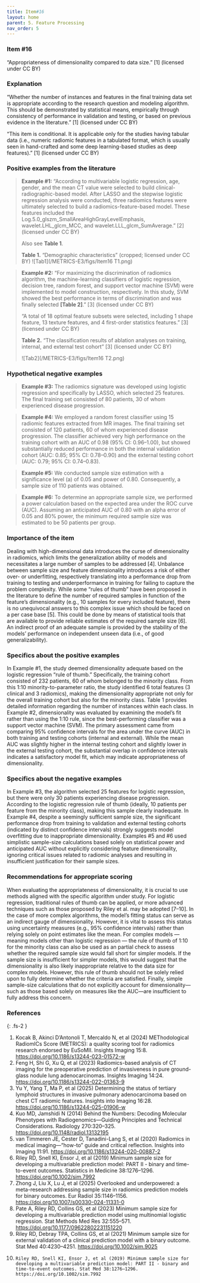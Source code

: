 ```yaml
---
title: Item#16
layout: home
parent: 5. Feature Processing
nav_order: 5
---
```


### Item #16
“Appropriateness of dimensionality compared to data size.” [1]  (licensed under CC BY)

### Explanation
“Whether the number of instances and features in the final training data set is appropriate according to the research question and modeling algorithm. This should be demonstrated by statistical means, empirically through consistency of performance in validation and testing, or based on previous evidence in the literature.” [1]  (licensed under CC BY)

“This item is conditional. It is applicable only for the studies having tabular data (i.e., numeric radiomic features in a tabulated format, which is usually seen in hand-crafted and some deep learning-based studies as deep features).” [1]  (licensed under CC BY)

### Positive examples from the literature 
> **Example #1:** “According to multivariable logistic regression, age, gender, and the mean CT value were selected to build clinical-radiographic-based model. After LASSO and the stepwise logistic regression analysis were conducted, three radiomics features were ultimately selected to build a radiomics-feature-based model. These features included the Log.5.0_glszm_SmallAreaHighGrayLevelEmphasis, wavelet.LHL_glcm_MCC, and wavelet.LLL_glcm_SumAverage.” [2] (licensed under CC BY)
>
> Also see **Table 1**.
> 
> **Table 1.** “Demographic characteristics” (cropped; licensed under CC BY)
>![Tab1](/METRICS-E3/figs/Item16 T1.png) 
>

> **Example #2:** “For maximizing the discrimination of radiomics algorithm, the machine-learning classifiers of logistic regression, decision tree, random forest, and support vector machine (SVM) were implemented to model construction, respectively. In this study, SVM showed the best performance in terms of discrimination and was finally selected **[Table 2]**.” [3] (licensed under CC BY)
>
> “A total of 18 optimal feature subsets were selected, including 1 shape feature, 13 texture features, and 4 first-order statistics features.” [3] (licensed under CC BY)
>
> **Table 2.** “The classification results of ablation analyses on training, internal, and external test cohort” [3] (licensed under CC BY)
>
>![Tab2](/METRICS-E3/figs/Item16 T2.png) 

### Hypothetical negative examples 
> **Example #3:** The radiomics signature was developed using logistic regression and specifically by LASSO, which selected 25 features. The final training set consisted of 80 patients, 30 of whom experienced disease progression.

> **Example #4:** We employed a random forest classifier using 15 radiomic features extracted from MR images. The final training set consisted of 120 patients, 60 of whom experienced disease progression. The classifier achieved very high performance on the training cohort with an AUC of 0.98 (95% CI: 0.96–1.00), but showed substantially reduced performance in both the internal validation cohort (AUC: 0.85; 95% CI: 0.78–0.90) and the external testing cohort (AUC: 0.79; 95% CI: 0.74–0.83).

> **Example #5:** We conducted sample size estimation with a significance level (a) of 0.05 and power of 0.80. Consequently, a sample size of 110 patients was obtained.

> **Example #6:** To determine an appropriate sample size, we performed a power calculation based on the expected area under the ROC curve (AUC). Assuming an anticipated AUC of 0.80 with an alpha error of 0.05 and 80% power, the minimum required sample size was estimated to be 50 patients per group.

### Importance of the item
Dealing with high-dimensional data introduces the curse of dimensionality in radiomics, which limits the generalization ability of models and necessitates a large number of samples to be addressed [4]. Unbalance between sample size and feature dimensionality introduces a risk of either over- or underfitting, respectively translating into a performance drop from training to testing and underperformance in training for failing to capture the problem complexity. While some “rules of thumb” have been proposed in the literature to define the number of required samples in function of the feature’s dimensionality (e.g., 10 samples for every included feature), there is no unequivocal answers to this complex issue which should be faced on a per case base [5]. This could be done by means of statistical tools that are available to provide reliable estimates of the required sample size [6]. An indirect proof of an adequate sample is provided by the stability of the models’ performance on independent unseen data (i.e., of good generalizability).

### Specifics about the positive examples
In Example #1, the study deemed dimensionality adequate based on the logistic regression “rule of thumb.” Specifically, the training cohort consisted of 232 patients, 60 of whom belonged to the minority class. From this 1:10 minority-to-parameter ratio, the study identified 6 total features (3 clinical and 3 radiomics), making the dimensionality appropriate not only for the overall training cohort but also for the minority class. Table 1 provides detailed information regarding the number of instances within each class.
In Example #2, dimensionality was evaluated by examining the model’s fit rather than using the 1:10 rule, since the best-performing classifier was a support vector machine (SVM). The primary assessment came from comparing 95% confidence intervals for the area under the curve (AUC) in both training and testing cohorts (internal and external). While the mean AUC was slightly higher in the internal testing cohort and slightly lower in the external testing cohort, the substantial overlap in confidence intervals indicates a satisfactory model fit, which may indicate appropriateness of dimensionality.

### Specifics about the negative examples
In Example #3, the algorithm selected 25 features for logistic regression, but there were only 30 patients experiencing disease progression. According to the logistic regression rule of thumb (ideally, 10 patients per feature from the minority class), making this sample clearly inadequate. In Example #4, despite a seemingly sufficient sample size, the significant performance drop from training to validation and external testing cohorts (indicated by distinct confidence intervals) strongly suggests model overfitting due to inappropriate dimensionality. Examples #5 and #6 used simplistic sample-size calculations based solely on statistical power and anticipated AUC without explicitly considering feature dimensionality, ignoring critical issues related to radiomic analyses and resulting in insufficient justification for their sample sizes.

### Recommendations for appropriate scoring
When evaluating the appropriateness of dimensionality, it is crucial to use methods aligned with the specific algorithm under study. For logistic regression, traditional rules of thumb can be applied, or more advanced techniques such as those proposed by Riley et al. may be adopted [7–10]. 
In the case of more complex algorithms, the model’s fitting status can serve as an indirect gauge of dimensionality. However, it is vital to assess this status using uncertainty measures (e.g., 95% confidence intervals) rather than relying solely on point estimates like the mean. 
For complex models — meaning models other than logistic regression — the rule of thumb of 1:10 for the minority class can also be used as an partial check to assess whether the required sample size would fall short for simpler models. If the sample size is insufficient for simpler models, this would suggest that the dimensionality is also likely inappropriate relative to the data size for complex models. However, this rule of thumb should not be solely relied upon to fully determine whether the criteria are satisfied.
Finally, simple sample-size calculations that do not explicitly account for dimensionality—such as those based solely on measures like the AUC—are insufficient to fully address this concern.

### References

{: .fs-2 }

1. 	Kocak B, Akinci D’Antonoli T, Mercaldo N, et al (2024) METhodological RadiomICs Score (METRICS): a quality scoring tool for radiomics research endorsed by EuSoMII. Insights Imaging 15:8. https://doi.org/10.1186/s13244-023-01572-w
2. 	Feng H, Shi G, Xu Q, et al (2023) Radiomics-based analysis of CT imaging for the preoperative prediction of invasiveness in pure ground-glass nodule lung adenocarcinomas. Insights Imaging 14:24. https://doi.org/10.1186/s13244-022-01363-9
3. 	Yu Y, Yang T, Ma P, et al (2025) Determining the status of tertiary lymphoid structures in invasive pulmonary adenocarcinoma based on chest CT radiomic features. Insights into Imaging 16:28. https://doi.org/10.1186/s13244-025-01906-w
4. 	Kuo MD, Jamshidi N (2014) Behind the Numbers: Decoding Molecular Phenotypes with Radiogenomics—Guiding Principles and Technical Considerations. Radiology 270:320–325. https://doi.org/10.1148/radiol.13132195
5. 	van Timmeren JE, Cester D, Tanadini-Lang S, et al (2020) Radiomics in medical imaging—“how-to” guide and critical reflection. Insights into Imaging 11:91. https://doi.org/10.1186/s13244-020-00887-2
6. 	Riley RD, Snell KI, Ensor J, et al (2019) Minimum sample size for developing a multivariable prediction model: PART II - binary and time-to-event outcomes. Statistics in Medicine 38:1276–1296. https://doi.org/10.1002/sim.7992
7. 	Zhong J, Liu X, Lu J, et al (2025) Overlooked and underpowered: a meta-research addressing sample size in radiomics prediction models for binary outcomes. Eur Radiol 35:1146–1156. https://doi.org/10.1007/s00330-024-11331-0
8. 	Pate A, Riley RD, Collins GS, et al (2023) Minimum sample size for developing a multivariable prediction model using multinomial logistic regression. Stat Methods Med Res 32:555–571. https://doi.org/10.1177/09622802231151220
9. 	Riley RD, Debray TPA, Collins GS, et al (2021) Minimum sample size for external validation of a clinical prediction model with a binary outcome. Stat Med 40:4230–4251. https://doi.org/10.1002/sim.9025
10. 	Riley RD, Snell KI, Ensor J, et al (2019) Minimum sample size for developing a multivariable prediction model: PART II - binary and time-to-event outcomes. Stat Med 38:1276–1296. https://doi.org/10.1002/sim.7992



